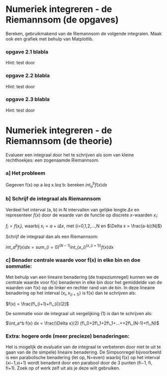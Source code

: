 # Numeriek integreren - de Riemannsom  (de opgaves)

Bereken, gebruikmakend van de Riemannsom de volgende integralen. 
Maak ook een grafiek met behulp van Matplotlib.

### opgave 2.1 blabla
Hint: test door

### opgave 2.2 blabla
Hint: test door

### opgave 2.3 blabla
Hint: test door



# Numeriek integreren - de Riemannsom  (de theorie)

Evalueer een integraal door het te schrijven als som van kleine rechthoekjes: een zogenaamde Riemannsom.

### a] Het probleem
Gegeven f(x) op a $leq$ x $leq$ b: bereken $int_a^b f(x)dx$

### b] Schrijf de integraal als Riemannsom

Verdeel het interval (a, b) in N intervallen van gelijke lengte $\Delta x$ en 
representeer $f(x)$ door de waarde van de functie op discrete $x$-waarden $x_i$:

$f_i=f(x_i)$, waarbij $x_i = a + i \Delta x$, met  (i=0,1,2,...,N en $\Delta x = \frac(a-b)(N)$) 

Schrijf de integraal dan als een Riemannsom:

$int\_a^b f(x) dx = sum\_(i=0)^(N-1) int\_(x\_i)^(x\_(i+1)) f(x) dx$

### c] Benader centrale waarde voor f(x) in elke bin en doe sommatie:

Met behulp van een lineaire benadering (de trapeziumregel) kunnen we de centrale waarde voor 
f(x) benaderen in elke bin door het gemiddelde van de waarden van f(x) op de linker en rechter 
rand van de bin. In deze lineaire benadering op het interval $(x_i,x_(i+1))$ is f(x) dan te schrijven als:

$f(x) = \frac(f\_(i+1)+f\_(i))(2)$

De sommatie voor de integraal uit vergelijking (1) is dan te schrijven als:

$\int_a^b f(x) dx = \frac(\Delta x)(2) (f\_0+2f\_1+2f\_1+...++2f\_(N-1)+f\_N)$ 


### Extra: hogere orde (meer precieze) benaderingen:

Het is mogelijk de evaluatie van de integraal te verbeteren door niet te uit te gaan van de 
(te simpele) lineaire benadering. De Simpsonregel bijvoorbeeld is een parabolische benadering 
(let op, N=even) waarbij f(x) op het interval (xi−1,xi+1) wordt benaderd door een parabool door 
de 3 punten (fi−1, fi, fi+1). Zoek op of werk zelf uit als je deze wilt gebruiken.


